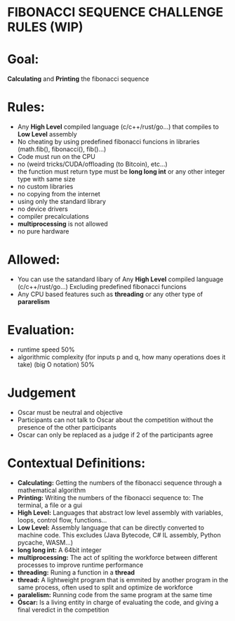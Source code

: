 # FIBONACCI SEQUENCE CHALLENGE RULES (WIP)

# Goal:
**Calculating** and **Printing** the fibonacci sequence 
# Rules:
- Any **High Level** compiled language (c/c++/rust/go...) that compiles to **Low Level** assembly
- No cheating by using predefined fibonacci funcions in libraries (math.fib(), fibonacci(), fib()...)
- Code must run on the CPU
- no (weird tricks/CUDA/offloading (to Bitcoin), etc...)
- the function must return type must be **long long int** or any other integer type with same size 
- no custom libraries
- no copying from the internet
- using only the standard library
- no device drivers 
- compiler precalculations 
- **multiprocessing** is not allowed
- no pure hardware

# Allowed:
- You can use the satandard libary of Any **High Level** compiled language (c/c++/rust/go...) Excluding predefined fibonacci funcions
- Any CPU based features such as **threading** or any other type of **pararelism**

# Evaluation:
- runtime speed 50%
- algorithmic complexity (for inputs p and q, how many operations does it take) (big O notation) 50%

# Judgement
- Oscar must be neutral and objective
- Participants can not talk to Oscar about the competition without the presence of the other participants
- Oscar can only be replaced as a judge if 2 of the participants agree

# Contextual Definitions:
- **Calculating:** Getting the numbers of the fibonacci sequence through a mathematical algorithm
- **Printing:** Writing the numbers of the fibonacci sequence to: The terminal, a file or a gui
- **High Level:** Languages that abstract low level assembly with variables, loops, control flow, functions...
- **Low Level:** Assembly language that can be directly converted to machine code. This excludes (Java Bytecode, C# IL assembly, Python pycache, WASM...)
- **long long int:** A 64bit integer
- **multiprocessing:** The act of spliting the workforce between different processes to improve runtime performance 
- **threading:** Runing a function in a **thread**
- **thread:** A lightweight program that is emmited by another program in the same process, often used to split and optimize de workforce
- **paralelism:** Running code from the same program at the same time 
- **Óscar:** Is a living entity in charge of evaluating the code, and giving a final veredict in the competition
